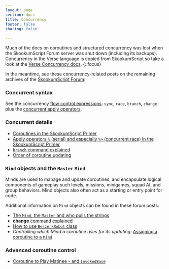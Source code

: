 ```yaml
---
layout: page
section: docs
title: Concurrency
footer: false
sharing: false

---
```


Much of the docs on coroutines and structured concurrency was lost when the SkookumScript Forum server was shut down (including its backups). Concurrency in the Verse language is copied from SkookumScript so take a look at the [Verse Concurrency docs][vconcurrency].
{:.focus}

In the meantime, see these concurrency-related posts on the remaining archives of the [SkookumScript Forum][forum]:

### Concurrent syntax
See the concurrency [flow control expressions][flow]: `sync`, `race`, `branch`, `change` plus the [concurrent apply operators](/docs/v3.0/lang/syntax/#apply-operator).

### Concurrent details
- [Coroutines in the SkookumScript Primer][coro]
- [Apply operators `%` (serial) and especially `%>` (concurrent race) in the SkookumScript Primer][applyops]
- [`branch` command explained](https://web.archive.org/web/https://skookum.chat/t/branch-command-explained/118?source_topic_id=784)
- [Order of coroutine updating](https://web.archive.org/web/https://skookum.chat/t/order-of-coroutine/1196/2)


### `Mind` objects and the `Master` `Mind`

Minds are used to manage and update coroutines, and encapsulate logical components of gameplay such levels, missions, minigames, squad AI, and group behaviors. Mind objects also often act as a starting or entry point for code.

Additional information on `Mind` objects can be found in these forum posts:

- [The `Mind`, the `Master` and who pulls the strings](https://web.archive.org/web/https://skookum.chat/t/the-mind-the-master-and-who-pulls-the-strings-in-skookumscript/110)
- [**change** command explained](https://web.archive.org/web/https://skookum.chat/t/change-command-explained/117)
- [How to use `BerzerkRobot` class](https://web.archive.org/web/https://skookum.chat/t/how-to-use-berzerkrobot-class/573)
- *Controlling which Mind a coroutine uses for its updating:* [Assigning a coroutine to a `Mind`](https://web.archive.org/web/https://skookum.chat/t/assigning-a-coroutine-to-a-mind/1101/3)


### Advanced coroutine control
- [Coroutine to Play Matinee - and `InvokedBase`](https://web.archive.org/web/https://skookum.chat/t/coroutine-to-play-matinee/664/2)


[applyops]: /docs/v3.0/#apply-operator "Apply operators"
[coro]: /docs/v3.0/#coroutines "Coroutines"
[flow]: /docs/v3.0/lang/syntax/#Flow-Control "Flow control syntax"
[forum]: /community/ "Discuss SkookumScript with the community"
[vconcurrency]: https://dev.epicgames.com/documentation/en-us/uefn/concurrency-overview-in-verse